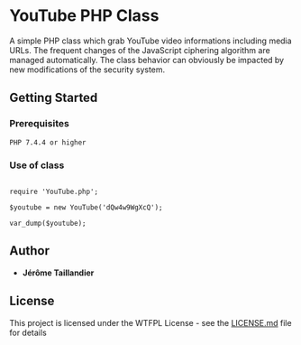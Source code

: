 # YouTube PHP Class

A simple PHP class which grab YouTube video informations including media URLs.
The frequent changes of the JavaScript ciphering algorithm are managed automatically.
The class behavior can obviously be impacted by new modifications of the security system.

## Getting Started

### Prerequisites

```
PHP 7.4.4 or higher
```

### Use of class

```

require 'YouTube.php';

$youtube = new YouTube('dQw4w9WgXcQ');

var_dump($youtube);

```

## Author

* **Jérôme Taillandier**

## License

This project is licensed under the WTFPL License - see the [LICENSE.md](LICENSE.md) file for details
